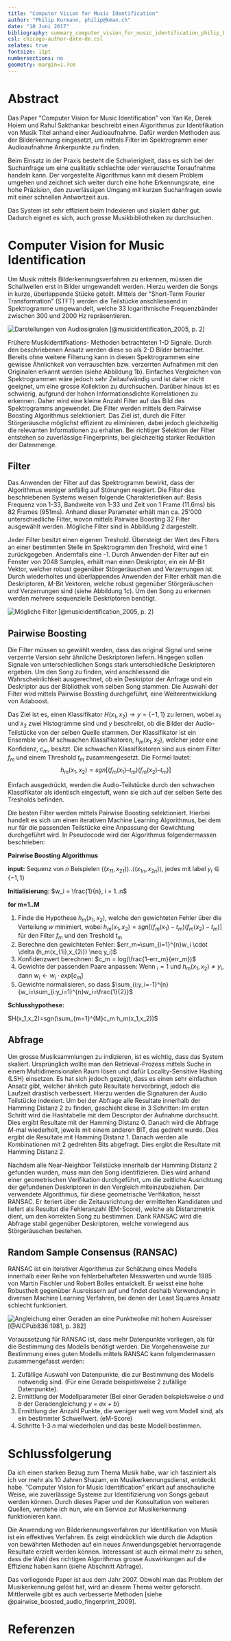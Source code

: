 ```yaml
---
title: "Computer Vision for Music Identification"
author: "Philip Kurmann, philip@kman.ch"
date: "10 Juni 2017"
bibliography: summary_computer_vision_for_music_identification_philip_kurmann.bib
csl: chicago-author-date-de.csl
xelatex: true
fontsize: 11pt
numbersections: no
geometry: margin=1.7cm
---
```


# Abstract
Das Paper "Computer Vision for Music Identification" von Yan Ke, Derek Hoiem und Rahul Sakthankar beschreibt einen Algorithmus zur Identifikation von Musik Titel anhand einer Audioaufnahme. Dafür werden Methoden aus der Bilderkennung eingesetzt, um mittels Filter im Spektrogramm einer Audioaufnahme Ankerpunkte zu finden.

Beim Einsatz in der Praxis besteht die Schwierigkeit, dass es sich bei der Suchanfrage um eine qualitativ schlechte oder verrauschte Tonaufnahme handeln kann. Der vorgestellte Algorithmus kann mit diesem Problem umgehen und zeichnet sich weiter durch eine hohe Erkennungsrate, eine hohe Präzision, den zuverlässigen Umgang mit kurzen Suchanfragen sowie mit einer schnellen Antwortzeit aus. 

Das System ist sehr effizient beim Indexieren und skaliert daher gut. Dadurch eignet es sich, auch grosse Musikbibliotheken zu durchsuchen.

# Computer Vision for Music Identification
Um Musik mittels Bilderkennungsverfahren zu erkennen, müssen die Schallwellen erst in Bilder umgewandelt werden. Hierzu werden die Songs in kurze, überlappende Stücke geteilt. Mittels der "Short-Term Fourier Transformation" (STFT) werden die Teilstücke anschliessend in Spektrogramme umgewandelt, welche 33 logarithmische Frequenzbänder zwischen 300 und 2000 Hz repräsentieren. 

![Darstellungen von Audiosignalen [@musicidentification_2005, p. 2]][audio_representations]

Frühere Musikidentifkations- Methoden betrachteten 1-D Signale. Durch den beschriebenen Ansatz werden diese so als 2-D Bilder betrachtet. Bereits ohne weitere Filterung kann in diesen Spektrogrammen eine gewisse Ähnlichkeit von verrauschten bzw. verzerrten Aufnahmen mit den Originalen erkannt werden (siehe Abbildung 1b). Einfaches Vergleichen von Spektrogrammen wäre jedoch sehr Zeitaufwändig und ist daher nicht geeignet, um eine grosse Kollektion zu durchsuchen. Darüber hinaus ist es schwierig, aufgrund der hohen Informationsdichte Korrelationen zu erkennen. Daher wird eine kleine Anzahl Filter auf das Bild des Spektrogramms angewendet. Die Filter werden mittels dem Pairwise Boosting Algorithmus selektioniert. Das Ziel ist, durch die Filter Störgeräusche möglichst effizient zu eliminieren, dabei jedoch gleichzeitig die relevanten Informationen zu erhalten. Bei richtiger Selektion der Filter entstehen so zuverlässige Fingerprints, bei gleichzeitig starker Reduktion der Datenmenge.

## Filter
Das Anwenden der Filter auf das Spektrogramm bewirkt, dass der Algorithmus weniger anfällig auf Störungen reagiert. Die Filter des beschriebenen Systems weisen folgende Charakteristiken auf: Basis Frequenz von 1-33, Bandweite von 1-33 und Zeit von 1 Frame (11.6ms) bis 82 Frames (951ms). Anhand dieser Parameter erhält man ca. 25'000 unterschiedliche Filter, wovon mittels Pairwise Boosting 32 Filter ausgewählt werden. Mögliche Filter sind in Abbildung 2 dargestellt.

Jeder Filter besitzt einen eigenen Treshold. Übersteigt der Wert des Filters an einer bestimmten Stelle im Spektrogramm den Treshold, wird eine 1 zurückgegeben. Andernfalls eine -1. Durch Anwenden der Filter auf ein Fenster von 2048 Samples, erhält man einen Deskriptor, ein ein _M_-Bit Vektor, welcher robust gegenüber Störgeräuschen und Verzerrungen ist. Durch wiederholtes und überlappendes Anwenden der Filter erhält man die Deskriptoren, _M_-Bit Vektoren, welche robust gegenüber Störgeräuschen und Verzerrungen sind (siehe Abbildung 1c). Um den Song zu erkennen werden mehrere sequenzielle Deskriptoren benötigt.

![Mögliche Filter [@musicidentification_2005, p. 2]][filter]


## Pairwise Boosting
Die Filter müssen so gewählt werden, dass das original Signal und seine verzerrte Version sehr ähnliche Deskriptoren liefern. Hingegen sollen Signale von unterschiedlichen Songs stark unterschiedliche Deskriptoren ergeben. Um den Song zu finden, wird anschliessend die Wahrscheinlichkeit ausgerechnet, ob ein Deskriptor der Anfrage und ein Deskriptor aus der Bibliothek vom selben Song stammen. Die Auswahl der Filter wird mittels Pairwise Bossting durchgeführt, eine Weiterentwicklung von Adaboost.

Das Ziel ist es, einen Klassifikator $H(x_1,x_2) \to y=\{-1,1\}$ zu lernen, wobei $x_1$ und $x_2$ zwei Histogramme sind und $y$ beschreibt, ob die Bilder der Audio-Teilstücke von der selben Quelle stammen. Der Klassifikator ist ein Ensemble von _M_ schwachen Klassifikatoren, $h_m(x_1, x_2)$, welcher jeder eine Konfidenz, $c_m$, besitzt. Die schwachen Klassifikatoren sind aus einem Filter $f_m$ und einem Threshold $t_m$ zusammengesetzt. Die Formel lautet:
$$h_m(x_1,x_2) = sgn[(f_m(x_1)–t_m)(f_m(x_2)–t_m)]$$

Einfach ausgedrückt, werden die Audio-Teilstücke durch den schwachen Klassifikator als identisch eingestuft, wenn sie sich auf der selben Seite des Tresholds befinden.

Die besten Filter werden mittels Pairwise Boosting selektioniert. Hierbei handelt es sich um einen iterativen Machine Learning Algorithmus, bei dem nur für die passenden Teilstücke eine Anpassung der Gewichtung durchgeführt wird. In Pseudocode wird der Algorithmus folgendermassen beschrieben:

__Pairwise Boosting Algorithmus__

__input:__ Sequenz von $n$ Beispielen $\langle(x_{11},x_{21})\rangle..\langle(x_{1n},x_{2n})\rangle$, jedes mit label $y_i \in \{-1,1\}$

__Initialisierung__: $w_i = \frac{1}{n}, i = 1..n$

__for m=1..M__

  1. Finde die Hypothese $h_m(x_1,x_2)$, welche den gewichteten Fehler über die Verteilung $w$ minimiert, wobei $h_m(x_1,x_2) = sgn[(f_m(x_1)-t_m)(f_m(x_2)-t_m)]$ für den Filter $f_m$ und den Treshold $t_m$
  2. Berechne den gewichteten Fehler: $err_m=\sum_{i=1}^{n}w_i \cdot \delta (h_m(x_{1i},x_{2i}) \neq y_i)$
  3. Konfidenzwert berechnen: $c_m = log(\frac{1-err_m}{err_m})$
  4. Gewichte der passenden Paare anpassen: Wenn $_i=1$ und $h_m(x_1,x_2) \neq y_i$, dann $w_i \leftarrow w_i \cdot exp[c_m]$
  5. Gewichte normalisieren, so dass $\sum_{i:y_i=-1}^{n}{w_i=\sum_{i:y_i=1}^{n}w_i=\frac{1}{2}}$

__Schlusshypothese:__

$H(x_1,x_2)=sgn(\sum_{m=1}^{M}c_m h_m(x_1,x_2))$


## Abfrage
Um grosse Musiksammlungen zu indizieren, ist es wichtig, dass das System skaliert. Ursprünglich wollte man den Retrieval-Prozess mittels Suche in einem Multidimensionalen Raum lösen und dafür Locality-Sensitive Hashing (LSH) einsetzen. Es hat sich jedoch gezeigt, dass es einen sehr einfachen Ansatz gibt, welcher ähnlich gute Resultate hervorbringt, jedoch die Laufzeit drastisch verbessert. Hierzu werden die Signaturen der Audio Teilstücke indexiert. Um bei der Abfrage alle Resultate innerhalb der Hamming Distanz 2 zu finden, geschieht diese in 3 Schritten: Im ersten Schritt wird die Hashtabelle mit dem Descriptor der Aufnahme durchsucht. Dies ergibt Resultate mit der Hamming Distanz 0. Danach wird die Abfrage _M_-mal wiederholt, jeweils mit einem anderen BIT, das gedreht wurde. Dies ergibt die Resultate mit Hamming Distanz 1. Danach werden alle Kombinationen mit 2 gedrehten Bits abgefragt. Dies ergibt die Resultate mit Hamming Distanz 2.

Nachdem alle Near-Neighbor Teilstücke innerhalb der Hamming Distanz 2 gefunden wurden, muss man den Song identifizieren. Dies wird anhand einer geometrischen Verifikation durchgeführt, um die zeitliche Ausrichtung der gefundenen Deskriptoren in den Vergleich miteinzubeziehen. Der verwendete Algorithmus, für diese geometrische Verifikation, heisst RANSAC. Er iteriert über die Zeitausrichtung der ermittelten Kandidaten und liefert als Resultat die Fehleranzahl (EM-Score), welche als Distanzmetrik dient, um den korrekten Song zu bestimmen. Dank RANSAC wird die Abfrage stabil gegenüber Deskriptoren, welche vorwiegend aus Störgeräuschen bestehen. 

## Random Sample Consensus (RANSAC)
RANSAC ist ein iterativer Algorithmus zur Schätzung eines Modells innerhalb einer Reihe von fehlerbehafteten Messwerten und wurde 1985 von Martin Fischler und Robert Bolles entwickelt. Er weisst eine hohe Robustheit gegenüber Ausreissern auf und findet deshalb Verwendung in diversen Machine Learning Verfahren, bei denen der Least Squares Ansatz schlecht funktioniert.

![Angleichung einer Geraden an eine Punktwolke mit hohem Ausreisser [@AICPub836:1981, p. 382]][ransac]

Voraussetzung für RANSAC ist, dass mehr Datenpunkte vorliegen, als für die Bestimmung des Modells benötigt werden. Die Vorgehensweise zur Bestimmung eines guten Modells mittels RANSAC kann folgendermassen zusammengefasst werden:

1. Zufällige Auswahl von Datenpunkte, die zur Bestimmung des Modells notwendig sind. (Für eine Gerade beispielsweise 2 zufällige Datenpunkte).
2. Ermittlung der Modellparameter (Bei einer Geraden beispielsweise _a_ und _b_ der Geradengleichung _y = ax + b_)
3. Ermittlung der Anzahl Punkte, die weniger weit weg vom Modell sind, als ein bestimmter Schwellwert. (eM-Score)
4. Schritte 1-3 _n_ mal wiederholen und das beste Modell bestimmen.


# Schlussfolgerung
Da ich einen starken Bezug zum Thema Musik habe, war ich fasziniert als ich vor mehr als 10 Jahren Shazam, ein Musikerkennungsdienst, entdeckt habe. “Computer Vision for Music Identification” erklärt auf anschauliche Weise, wie zuverlässige Systeme zur Identifizierung von Songs gebaut werden können. Durch dieses Paper und der Konsultation von weiteren Quellen, verstehe ich nun, wie ein Service zur Musikerkennung funktionieren kann.

Die Anwendung von Bilderkennungsverfahren zur Identifikation von Musik ist ein effektives Verfahren. Es zeigt eindrücklich wie durch die Adaption von bewährten Methoden auf ein neues Anwendungsgebiet hervorragende Resultate erzielt werden können. Interessant ist auch einmal mehr zu sehen, dass die Wahl des richtigen Algorithmus grosse Auswirkungen auf die Effizienz haben kann (siehe Abschnitt Abfrage).

Das vorliegende Paper ist aus dem Jahr 2007. Obwohl man das Problem der Musikerkennung gelöst hat, wird an diesem Thema weiter geforscht. Mittlerweile gibt es auch verbesserte Methoden [siehe @pairwise_boosted_audio_fingerprint_2009].

# Referenzen
[audio_representations]: images/audio_representations.png "Von Computer Vision for Music Identification [Ke, Hoiem und Sukthankar, 2005]"
[filter]: images/filter.png "Von Computer Vision for Music Identification [Ke, Hoiem und Sukthankar, 2005]"
[ransac]: images/ransac.png "Von Random Sample Consensus: A Paradigm for Model Fitting with Apphcatlons to Image Analysis and Automated Cartography [Fischler und Bolles, 1981]"

